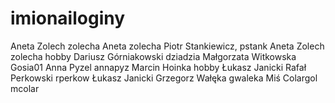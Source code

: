 ﻿# imionailoginy


Aneta Zolech zolecha
Aneta zolecha
Piotr Stankiewicz, pstank
Aneta Zolech zolecha hobby
Dariusz Górniakowski dziadzia
Małgorzata Witkowska Gosia01
Anna Pyzel annapyz
Marcin Hoinka  hobby
Łukasz Janicki
Rafał Perkowski rperkow
Łukasz Janicki
Grzegorz Wałęka gwaleka
Miś Colargol mcolar
